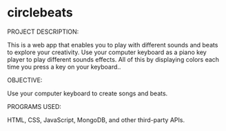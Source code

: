 # circlebeats
PROJECT DESCRIPTION:

This is a web app that enables you to play with different sounds and beats to explore your creativity. Use your computer keyboard as a piano key player to play different sounds effects. All of this by displaying colors each time you press a key on your keyboard..

OBJECTIVE:

Use your computer keyboard to create songs and beats.

PROGRAMS USED:

HTML, CSS, JavaScript, MongoDB, and other third-party APIs.
